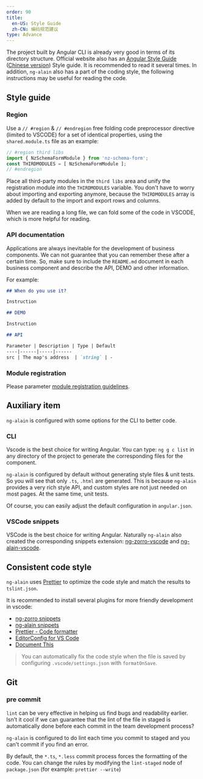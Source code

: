 ```yaml
---
order: 90
title:
  en-US: Style Guide
  zh-CN: 编码规范建议
type: Advance
---
```


The project built by Angular CLI is already very good in terms of its directory structure. Official website also has an [Angular Style Guide](https://angular.io/guide/styleguide) ([Chinese version](https://angular.cn/guide/styleguide)) Style guide. It is recommended to read it several times. In addition, `ng-alain` also has a part of the coding style, the following instructions may be useful for reading the code.

## Style guide

### Region

Use a `// #region` & `// #endregion` free folding code preprocessor directive (limited to VSCODE) for a set of identical properties, using the `shared.module.ts` file as an example:

```ts
// #region third libs
import { NzSchemaFormModule } from 'nz-schema-form';
const THIRDMODULES = [ NzSchemaFormModule ];
// #endregion
```

Place all third-party modules in the `third libs` area and unify the registration module into the `THIRDMODULES` variable. You don't have to worry about importing and exporting anymore, because the `THIRDMODULES` array is added by default to the import and export rows and columns.

When we are reading a long file, we can fold some of the code in VSCODE, which is more helpful for reading.

### API documentation

Applications are always inevitable for the development of business components. We can not guarantee that you can remember these after a certain time. So, make sure to include the `README.md` document in each business component and describe the API, DEMO and other information. 

For example:

```markdown
## When do you use it?

Instruction

## DEMO

Instruction

## API

Parameter | Description | Type | Default
----|------|-----|------
src | The map's address  | `string` | -
```

### Module registration

Please parameter [module registration guidelines](/docs/module).

## Auxiliary item

`ng-alain` is configured with some options for the CLI to better code.

### CLI

Vscode is the best choice for writing Angular. You can type: `ng g c list` in any directory of the project to generate the corresponding files for the component.

`ng-alain` is configured by default without generating style files & unit tests. So you will see that only `.ts`, `.html` are generated. This is because `ng-alain` provides a very rich style API, and custom styles are not just needed on most pages. At the same time, unit tests.

Of course, you can easily adjust the default configuration in `angular.json`.

### VSCode snippets

VSCode is the best choice for writing Angular. Naturally `ng-alain` also created the corresponding snippets extension: [ng-zorro-vscode](//marketplace.visualstudio.com/items?itemName=cipchk.ng-zorro-vscode) and [ng-alain-vscode](//marketplace.visualstudio.com/items?itemName=cipchk.ng-alain-vscode).

## Consistent code style

`ng-alain` uses [Prettier](https://prettier.io/) to optimize the code style and match the results to `tslint.json`.

It is recommended to install several plugins for more friendly development in vscode:

- [ng-zorro snippets](https://marketplace.visualstudio.com/items?itemName=cipchk.ng-zorro-vscode)
- [ng-alain snippets](https://marketplace.visualstudio.com/items?itemName=cipchk.ng-alain-vscode)
- [Prettier - Code formatter](https://marketplace.visualstudio.com/items?itemName=esbenp.prettier-vscode)
- [EditorConfig for VS Code](https://marketplace.visualstudio.com/items?itemName=EditorConfig.EditorConfig)
- [Document This](https://marketplace.visualstudio.com/items?itemName=joelday.docthis)

> You can automatically fix the code style when the file is saved by configuring `.vscode/settings.json` with `formatOnSave`.

## Git

### pre commit

`lint` can be very effective in helping us find bugs and readability earlier. Isn't it cool if we can guarantee that the lint of the file in staged is automatically done before each commit in the team development process?

`ng-alain` is configured to do lint each time you commit to staged and you can't commit if you find an error.

By default, the `*.ts`, `*.less` commit process forces the formatting of the code. You can change the rules by modifying the `lint-staged` node of `package.json` (for example: `prettier --write`)
